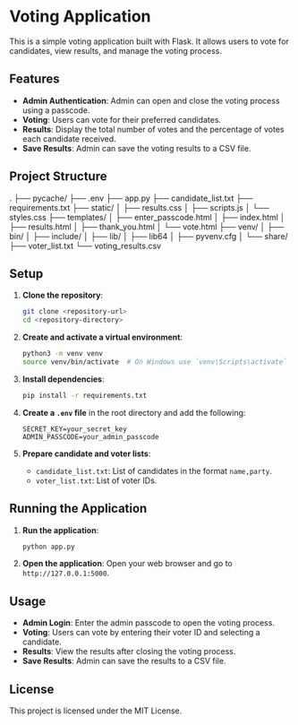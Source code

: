 # Voting Application

This is a simple voting application built with Flask. It allows users to vote for candidates, view results, and manage the voting process.

## Features

- **Admin Authentication**: Admin can open and close the voting process using a passcode.
- **Voting**: Users can vote for their preferred candidates.
- **Results**: Display the total number of votes and the percentage of votes each candidate received.
- **Save Results**: Admin can save the voting results to a CSV file.

## Project Structure

. ├── pycache/ ├── .env ├── app.py ├── candidate_list.txt ├── requirements.txt ├── static/ │ ├── results.css │ ├── scripts.js │ └── styles.css ├── templates/ │ ├── enter_passcode.html │ ├── index.html │ ├── results.html │ ├── thank_you.html │ └── vote.html ├── venv/ │ ├── bin/ │ ├── include/ │ ├── lib/ │ ├── lib64 │ ├── pyvenv.cfg │ └── share/ ├── voter_list.txt └── voting_results.csv


## Setup

1. **Clone the repository**:
    ```sh
    git clone <repository-url>
    cd <repository-directory>
    ```

2. **Create and activate a virtual environment**:
    ```sh
    python3 -m venv venv
    source venv/bin/activate  # On Windows use `venv\Scripts\activate`
    ```

3. **Install dependencies**:
    ```sh
    pip install -r requirements.txt
    ```

4. **Create a `.env` file** in the root directory and add the following:
    ```
    SECRET_KEY=your_secret_key
    ADMIN_PASSCODE=your_admin_passcode
    ```

5. **Prepare candidate and voter lists**:
    - `candidate_list.txt`: List of candidates in the format `name,party`.
    - `voter_list.txt`: List of voter IDs.

## Running the Application

1. **Run the application**:
    ```sh
    python app.py
    ```

2. **Open the application**:
    Open your web browser and go to `http://127.0.0.1:5000`.

## Usage

- **Admin Login**: Enter the admin passcode to open the voting process.
- **Voting**: Users can vote by entering their voter ID and selecting a candidate.
- **Results**: View the results after closing the voting process.
- **Save Results**: Admin can save the results to a CSV file.

## License

This project is licensed under the MIT License.